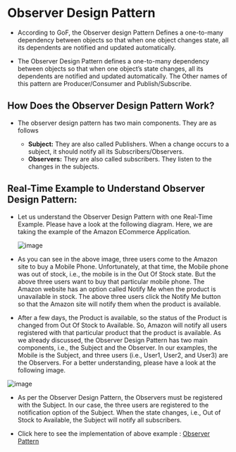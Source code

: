 
# Observer Design Pattern

- According to GoF, the Observer design Pattern Defines a one-to-many dependency between objects so that when one object changes state, all its dependents are notified and updated automatically.
    
- The Observer Design Pattern defines a one-to-many dependency between objects so that when one object’s state changes, all its dependents are notified and updated automatically. The Other names of this pattern are Producer/Consumer and Publish/Subscribe.

## How Does the Observer Design Pattern Work?

- The observer design pattern has two main components. They are as follows

    - **Subject:** They are also called Publishers. When a change occurs to a subject, it should notify all its Subscribers/Observers.
    - **Observers:** They are also called subscribers. They listen to the changes in the subjects.

## Real-Time Example to Understand Observer Design Pattern:

  - Let us understand the Observer Design Pattern with one Real-Time Example. Please have a look at the following diagram. Here, we are taking the example of the Amazon ECommerce Application.

    ![image](https://github.com/jil1710/readmedemo/assets/125335932/7272138b-4512-4773-bd85-661ff6de3c97)

  - As you can see in the above image, three users come to the Amazon site to buy a Mobile Phone. Unfortunately, at that time, the Mobile phone was out of stock, i.e., the mobile is in the Out Of Stock state. But the above three users want to buy that particular mobile phone. The Amazon website has an option called Notify Me when the product is unavailable in stock. The above three users click the Notify Me button so that the Amazon site will notify them when the product is available.

  - After a few days, the Product is available, so the status of the Product is changed from Out Of Stock to Available. So, Amazon will notify all users registered with that particular product that the product is available. As we already discussed, the Observer Design Pattern has two main components, i.e., the Subject and the Observer. In our examples, the Mobile is the Subject, and three users (i.e., User1, User2, and User3) are the Observers. For a better understanding, please have a look at the following image.
  
  ![image](https://github.com/jil1710/readmedemo/assets/125335932/95a3b1c2-8f52-4254-8181-c67c39144db7)

 - As per the Observer Design Pattern, the Observers must be registered with the Subject. In our case, the three users are registered to the notification option of the Subject. When the state changes, i.e., Out of Stock to Available, the Subject will notify all subscribers.


 - Click here to see the implementation of above example : [Observer Pattern](https://github.com/jil1710/DesignPattern/tree/master/ObserverPattern)
